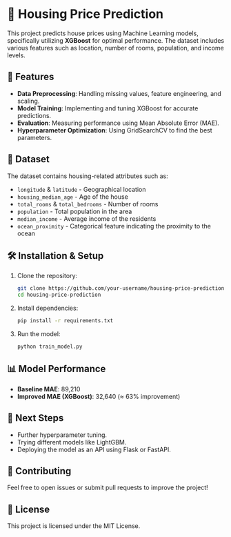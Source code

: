 # 🏡 Housing Price Prediction

This project predicts house prices using Machine Learning models, specifically utilizing **XGBoost** for optimal performance. The dataset includes various features such as location, number of rooms, population, and income levels.

## 📌 Features
- **Data Preprocessing**: Handling missing values, feature engineering, and scaling.
- **Model Training**: Implementing and tuning XGBoost for accurate predictions.
- **Evaluation**: Measuring performance using Mean Absolute Error (MAE).
- **Hyperparameter Optimization**: Using GridSearchCV to find the best parameters.

## 📂 Dataset
The dataset contains housing-related attributes such as:
- `longitude` & `latitude` - Geographical location
- `housing_median_age` - Age of the house
- `total_rooms` & `total_bedrooms` - Number of rooms
- `population` - Total population in the area
- `median_income` - Average income of the residents
- `ocean_proximity` - Categorical feature indicating the proximity to the ocean

## 🛠 Installation & Setup
1. Clone the repository:
   ```bash
   git clone https://github.com/your-username/housing-price-prediction.git
   cd housing-price-prediction
   ```
2. Install dependencies:
   ```bash
   pip install -r requirements.txt
   ```
3. Run the model:
   ```bash
   python train_model.py
   ```

## 📊 Model Performance
- **Baseline MAE**: 89,210
- **Improved MAE (XGBoost)**: 32,640 (≈ 63% improvement)

## 🚀 Next Steps
- Further hyperparameter tuning.
- Trying different models like LightGBM.
- Deploying the model as an API using Flask or FastAPI.

## 🤝 Contributing
Feel free to open issues or submit pull requests to improve the project!

## 📜 License
This project is licensed under the MIT License.

